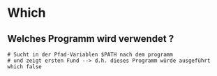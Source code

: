# Which

## Welches Programm wird verwendet ?

```
# Sucht in der Pfad-Variablen $PATH nach dem programm
# und zeigt ersten Fund --> d.h. dieses Programm würde ausgeführt 
which false 
```
